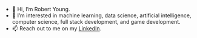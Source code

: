 - 👋 Hi, I’m Robert Young.
- 👀 I’m interested in machine learning, data science, artificial intelligence, computer science, full stack development, and game development.
- 📫 Reach out to me on my <a href="https://www.linkedin.com/in/rnyoung2000/">LinkedIn</a>.

<!---
Roakky/Roakky is a ✨ special ✨ repository because its `README.md` (this file) appears on your GitHub profile.
You can click the Preview link to take a look at your changes.
--->
